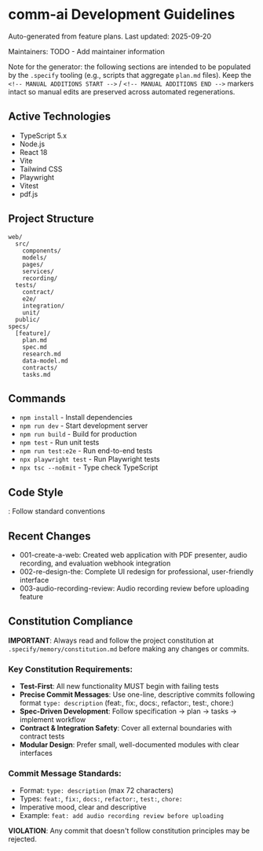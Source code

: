 # comm-ai Development Guidelines

Auto-generated from feature plans. Last updated: 2025-09-20

Maintainers: TODO - Add maintainer information

Note for the generator: the following sections are intended to be populated by
the `.specify` tooling (e.g., scripts that aggregate `plan.md` files). Keep the
`<!-- MANUAL ADDITIONS START -->` / `<!-- MANUAL ADDITIONS END -->` markers
intact so manual edits are preserved across automated regenerations.

## Active Technologies

- TypeScript 5.x
- Node.js
- React 18
- Vite
- Tailwind CSS
- Playwright
- Vitest
- pdf.js

## Project Structure

```
web/
  src/
    components/
    models/
    pages/
    services/
    recording/
  tests/
    contract/
    e2e/
    integration/
    unit/
  public/
specs/
  [feature]/
    plan.md
    spec.md
    research.md
    data-model.md
    contracts/
    tasks.md
```

## Commands

- `npm install` - Install dependencies
- `npm run dev` - Start development server
- `npm run build` - Build for production
- `npm test` - Run unit tests
- `npm run test:e2e` - Run end-to-end tests
- `npx playwright test` - Run Playwright tests
- `npx tsc --noEmit` - Type check TypeScript

## Code Style

: Follow standard conventions

## Recent Changes

- 001-create-a-web: Created web application with PDF presenter, audio recording, and evaluation webhook integration
- 002-re-design-the: Complete UI redesign for professional, user-friendly interface
- 003-audio-recording-review: Audio recording review before uploading feature

<!-- MANUAL ADDITIONS START -->

## Constitution Compliance

**IMPORTANT**: Always read and follow the project constitution at `.specify/memory/constitution.md` before making any changes or commits.

### Key Constitution Requirements:

- **Test-First**: All new functionality MUST begin with failing tests
- **Precise Commit Messages**: Use one-line, descriptive commits following format `type: description` (feat:, fix:, docs:, refactor:, test:, chore:)
- **Spec-Driven Development**: Follow specification → plan → tasks → implement workflow
- **Contract & Integration Safety**: Cover all external boundaries with contract tests
- **Modular Design**: Prefer small, well-documented modules with clear interfaces

### Commit Message Standards:

- Format: `type: description` (max 72 characters)
- Types: `feat:`, `fix:`, `docs:`, `refactor:`, `test:`, `chore:`
- Imperative mood, clear and descriptive
- Example: `feat: add audio recording review before uploading`

**VIOLATION**: Any commit that doesn't follow constitution principles may be rejected.

<!-- MANUAL ADDITIONS END -->

<!-- Generator guidance
- DATE should be ISO format YYYY-MM-DD
- Active Technologies: list major frameworks and runtimes (short names)
- Project Structure: include top-level folders and any multi-repo layout
- Commands: only include commands a developer can run locally or in CI
- Code Style: reference lint/format configs (eslint/prettier/ruff) if present
-->
